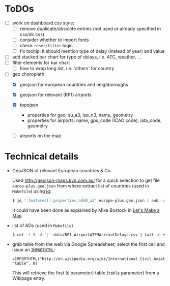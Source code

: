 # ToDOs #

- [ ] work on dashboard.css style:
	- [ ] remove duplicate/obsolete entries (not used or already specified in css/dc.css)
	- [ ] consider whether to import fonts
	- [ ] check `reset/filter` logic
	- [ ] fix tooltip: it should mention type of delay (instead of year) and value
- [ ] add stacked bar chart for type of delays, i.e. ATC, weather, ...
- [ ] filter elements for bar chart
	- [ ] how to wrap long list, i.e. 'others' for country
- [ ] geo choropleth
	- [x] geojson for european countries and neighboroughs
	- [x] geojson for relevant (RP1) airports
	- [x] topojson
		* properties for geo: su_a3, iso_n3, name, geometry
		* properties for airports: name, gps_code (ICAO code), iata_code, geometry
	- [ ] airports on the map


# Technical details #

* GeoJSON of relevant European countries & Co.

  Used http://geojson-maps.kyd.com.au/ for a quick selection to get file `europ-plus.geo.json` from where extract list of countries (used in `Makefile`) using [jq](http://stedolan.github.com/jq):

  ```bash
  $ jq '.features[].properties.adm0_a3' europe-plus.geo.json | awk -v ORS=, 'BEGIN {a="\047"} { print $1 }' | sed -e 's/,$//g'
  ```

  It could have been done as explained by Mike Bostock in [Let's Make a Map](http://bost.ocks.org/mike/map/)

* list of ADs (used in `Makefile`)
	```bash
	$ cut -f 1 -d ';' data/RP1_AirportATFMArrivalDelays.csv | tail -n +2 | sort | uniq | awk -v ORS=, 'BEGIN {a="\047"} {print a $1 a}' | sed -e 's/,$//g'
	```

* grab table from the web via Google Spreadsheet; select the first cell and issue an [`IMPORTHTML`](https://support.google.com/docs/answer/3093339?hl=en-GB&rd=1):

  ```text
  =IMPORTHTML("http://en.wikipedia.org/wiki/International_Civil_Aviation_Organization_airport_code", "table", 0)
  ```

  This will retrieve the first (`0` parameter) table (`table` parameter) from a Wikipage entry.